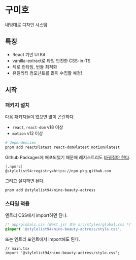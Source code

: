 # 구미호

내맘대로 디자인 시스템

## 특징

- React 기반 UI Kit
- vanilla-extract로 타입 안전한 CSS-in-TS
- 제로 런타임, 번들 최적화
- 유틸리티 컴포넌트를 많이 수집할 예정!

## 시작

### 패키지 설치

다음 패키지들이 없으면 많이 곤란하다.

- `react`, `react-dom` v18 이상
- `motion` v12 이상

```bash
# dependencies
pnpm add react@latest react-dom@latest motion@latest
```

Github Packages에 배포되었기 때문에 레지스트리도 [바꿔줘야 한다](https://docs.github.com/en/packages/working-with-a-github-packages-registry/working-with-the-npm-registry#installing-a-package).

```text
[.npmrc]
@stylelist94:registry=https://npm.pkg.github.com
```

그리고 설치하면 된다.

```bash
pnpm add @stylelist94/nine-beauty-actress
```

### 스타일 적용

엔트리 CSS에서 import하면 된다.

```css
/* app/globals.css (Next.js) 또는 src/styles/global.css */
@import '@stylelist94/nine-beauty-actress/style.css';
```

또는 엔트리 포인트에서 import해도 된다.

```tsx
// main.tsx
import '@stylelist94/nine-beauty-actress/style.css';
```

